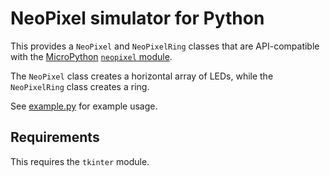 # NeoPixel simulator for Python

This provides a `NeoPixel` and `NeoPixelRing` classes that are
API-compatible with the [MicroPython][] [`neopixel` module][neopixel].

The `NeoPixel` class creates a horizontal array of LEDs, while the
`NeoPixelRing` class creates a ring.

See [example.py](example.py) for example usage.

## Requirements

This requires the `tkinter` module.

[micropython]: https://micropython.org
[neopixel]: https://docs.micropython.org/en/latest/esp8266/tutorial/neopixel.html
